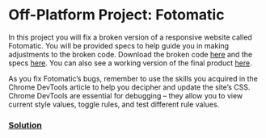 # Off-Platform Project: Fotomatic

In this project you will fix a broken version of a responsive website
called Fotomatic. You will be provided specs to help guide you in making
adjustments to the broken code. Download the broken code <a
href="https://content.codecademy.com/courses/freelance-1/capstone-1/capstone_fotomatic_start.zip"
class="e14vpv2g1 gamut-xro1w8-ResetElement-Anchor-AnchorBase e1bhhzie0"
target="_blank" rel="noopener">here</a> and the specs <a
href="https://content.codecademy.com/courses/freelance-1/capstone-1/specs/fotomatic_spec_landing_v2.png"
class="e14vpv2g1 gamut-xro1w8-ResetElement-Anchor-AnchorBase e1bhhzie0"
target="_blank" rel="noopener">here</a>. You can also see a working
version of the final product <a
href="https://content.codecademy.com/courses/freelance-1/capstone-1/solution/index.html"
class="e14vpv2g1 gamut-xro1w8-ResetElement-Anchor-AnchorBase e1bhhzie0"
target="_blank" rel="noopener">here</a>.

As you fix Fotomatic’s bugs, remember to use the skills you acquired in
the Chrome DevTools article to help you decipher and update the site’s
CSS. Chrome DevTools are essential for debugging – they allow you to
view current style values, toggle rules, and test different rule values.

### [Solution](https://datttrian.github.io/codecademy/making-a-website-responsive/f1-2-c1p1-fotomatic/index.html)
